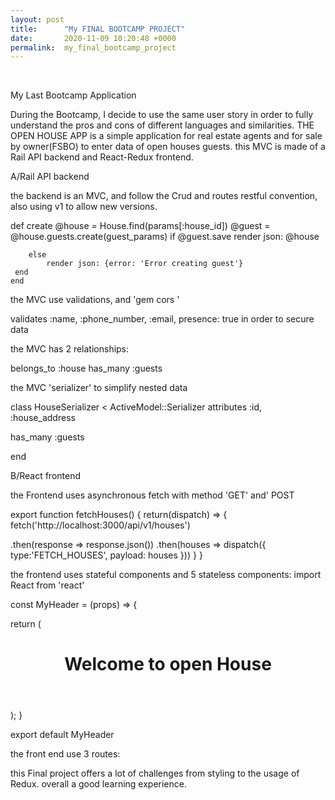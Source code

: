 ```yaml
---
layout: post
title:      "My FINAL BOOTCAMP PROJECT"
date:       2020-11-09 10:20:48 +0000
permalink:  my_final_bootcamp_project
---
```


​


My Last Bootcamp Application

During the Bootcamp, I decide to use the same user story in order to fully understand the pros and cons of different languages and similarities.
THE OPEN HOUSE APP is a simple application for real estate agents and for sale by owner(FSBO) to enter data of open houses guests.
this MVC is made of a Rail API backend and React-Redux frontend.

 A/Rail API backend 
 
the backend is an MVC, and follow the Crud and routes restful convention, also using v1 to allow new versions.

 def create
         @house = House.find(params[:house_id])
         @guest = @house.guests.create(guest_params)
        if @guest.save
            render json: @house
          
        else
            render json: {error: 'Error creating guest'}
     end 
    end
		
		

the MVC use  validations,  and  'gem cors '


 validates :name, :phone_number, :email, presence: true
in order to secure data 

 the MVC  has  2 relationships:

 belongs_to :house
 has_many :guests

the MVC  'serializer' to simplify nested data

class HouseSerializer < ActiveModel::Serializer
 attributes :id, :house_address

 has_many :guests

end


B/React frontend 

 the Frontend uses asynchronous fetch with method 'GET'  and' POST

export function fetchHouses() {
 return(dispatch) => {
 fetch('http://localhost:3000/api/v1/houses')

.then(response => response.json())
.then(houses => dispatch({
type:'FETCH_HOUSES',
payload: houses
}))
 }
}

the frontend uses stateful components and 5  stateless components:
import React from 'react'

const MyHeader = (props) => {
 
 return (
 <div>
 <header>
 <h1 style={{color: "black"}}>Welcome to open House</h1>
 </header>
 </div>
 );
 }



 export default MyHeader


 the front end use 3 routes:

<Route path='/houses/new' component={HouseInput}/>


this Final project offers a lot of challenges from styling to the usage of Redux. overall a good learning experience.
